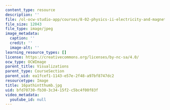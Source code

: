 ```yaml
---
content_type: resource
description: ''
file: /ol-ocw-studio-app/courses/8-02-physics-ii-electricity-and-magnetism-spring-2007/bfd70730fb303c3415f2c5bc4f00f83f_16pathintthumb.jpg
file_size: 12043
file_type: image/jpeg
image_metadata:
  caption: ''
  credit: ''
  image-alt: ''
learning_resource_types: []
license: https://creativecommons.org/licenses/by-nc-sa/4.0/
ocw_type: OCWImage
parent_title: Visualizations
parent_type: CourseSection
parent_uid: ea1fcef1-1143-e57e-2f48-a97bf8747dc2
resourcetype: Image
title: 16pathintthumb.jpg
uid: bfd70730-fb30-3c34-15f2-c5bc4f00f83f
video_metadata:
  youtube_id: null
---
```

